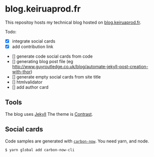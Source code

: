 # blog.keiruaprod.fr

This repositoy hosts my technical blog hosted on [blog.keiruaprod.fr](blog.keiruaprod.fr).

Todo:

 - [x] integrate social cards
 - [x] add contribution link
 - [] generate code social cards from code
 - [] generating blog post file (eg http://www.guyroutledge.co.uk/blog/automate-jekyll-post-creation-with-thor)
 - [] generate empty social cards from site title
 - [] htmlvalidator
 - [] add author card

## Tools

The blog uses [Jekyll](https://jekyllrb.com/)
The theme is [Contrast](https://github.com/niklasbuschmann/contrast-demo).

## Social cards

Code samples are generated with [`carbon-now`](https://github.com/mixn/carbon-now-cli). You need yarn, and node.

```bash
$ yarn global add carbon-now-cli
```
